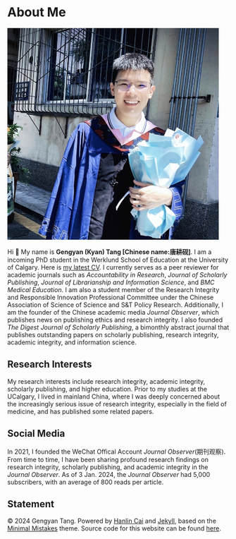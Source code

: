# About Me

<img src="1664867172379.jpg" class="floatpic" width="480" height="480">

Hi 👋 My name is **Gengyan (Kyan) Tang [Chinese name:唐耕砚]**. I am a incoming PhD student in the Werklund School of Education at the University of Calgary. Here is [my latest CV](CV-Gengyan.pdf). I currently serves as a peer reviewer for academic journals such as *Accountability in Research*, *Journal of Scholarly Publishing*, *Journal of Librarianship and Information Science*, and *BMC Medical Education*. I am also a student member of the Research Integrity and Responsible Innovation Professional Committee under the Chinese Association of Science of Science and S&T Policy Research. Additionally, I am the founder of the Chinese academic media *Journal Observer*, which publishes news on publishing ethics and research integrity. I also founded *The Digest Journal of Scholarly Publishing*, a bimonthly abstract journal that publishes outstanding papers on scholarly publishing, research integrity, academic integrity, and information science. 

## Research Interests

My research interests include research integrity, academic integrity, scholarly publishing, and higher education. Prior to my studies at the UCalgary, I lived in mainland China, where I was deeply concerned about the increasingly serious issue of research integrity, especially in the field of medicine, and has published some related papers.

## Social Media

In 2021, I founded the WeChat Offical Account *Journal Observer*(期刊观察). From time to time, I have been sharing profound research findings on research integrity, scholarly publishing, and academic integrity in the *Journal Observer*. As of 3 Jan. 2024, the *Journal Observer* had 5,000 subscribers, with an average of 800 reads per article.

## Statement

© 2024 Gengyan Tang. Powered by [Hanlin Cai](https://caihanlin.com/) and [Jekyll](https://jekyllrb.com/), based on the [Minimal Mistakes](https://mademistakes.com/) theme. Source code for this website can be found [here](https://github.com/GuangLun2000/GuangLun2000.github.io).
